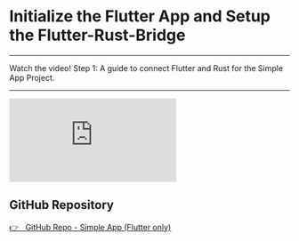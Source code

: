 # Initialize the Flutter App and Setup the Flutter-Rust-Bridge

---

Watch the video! Step 1: A guide to connect Flutter and Rust for the Simple App Project.

---

<iframe 
    class="video"  
    src="https://www.youtube.com/embed/SItAUP65wJk" 
    title="Building a Simple App - Starting the project" 
    frameborder="0" 
    allow="accelerometer; autoplay; clipboard-write; encrypted-media; gyroscope; picture-in-picture; web-share" 
    allowfullscreen>
</iframe>

## GitHub Repository

<a href="https://github.com/iota-for-flutter/simple_app" target="_blank">👉 &nbsp; GitHub Repo - Simple App (Flutter only)</a>
